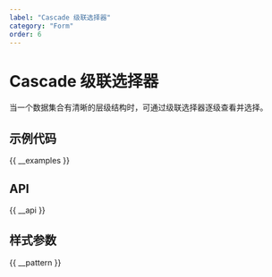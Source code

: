 ```yaml
---
label: "Cascade 级联选择器"
category: "Form"
order: 6
---
```


# Cascade 级联选择器

当一个数据集合有清晰的层级结构时，可通过级联选择器逐级查看并选择。

## 示例代码

{{ __examples }}

## API

{{ __api }}

## 样式参数

{{ __pattern }}
